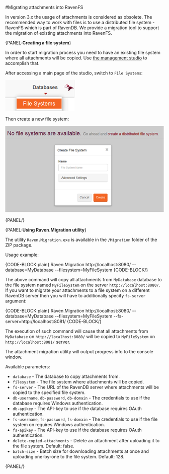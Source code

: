 ﻿#Migrating attachments into RavenFS

In version 3.x the usage of attachments is considered as obsolete. The recommended way to work with files is to use a distributed file system - RavenFS which is part of RavenDB. 
We provide a migration tool to support the migration of existing attachments into RavenFS.

{PANEL:**Creating a file system**}

In order to start migration process you need to have an existing file system where all attachments will be copied. Use [the management studio](../../studio/accessing-studio) to accomplish that.

After accessing a main page of the studio, switch to `File Systems`:

![Figure 1: Switch to file systems](images/migrate-attachments-create-fs-1.png)

Then create a new file system:

![Figure 2: Create a file system](images/migrate-attachments-create-fs-2.png)

{PANEL/}

{PANEL:**Using Raven.Migration utility**}

The utility `Raven.Migration.exe` is available in the `/Migration` folder of the ZIP package.

Usage example:

{CODE-BLOCK:plain}
Raven.Migration http://localhost:8080/ --database=MyDatabase --filesystem=MyFileSystem
{CODE-BLOCK/}

The above command will copy all attachments from `MyDatabase` database to the file system named `MyFileSystem` on the server `http://localhost:8080/`. If you want to migrate your attachments
to a file system on a different RavenDB server then you will have to additionally specify `fs-server` argument:

{CODE-BLOCK:plain}
Raven.Migration http://localhost:8080/ --database=MyDatabase --filesystem=MyFileSystem --fs-server=http://localhost:8081/
{CODE-BLOCK/}

The execution of such command will cause that all attachments from `MyDatabase` on `http://localhost:8080/` will be copied to `MyFileSystem` on `http://localhost:8081/` server.

The attachment migration utility will output progress info to the console window.

Available parameters:

* `database` - The database to copy attachments from.
* `filesystem` - The file system where attachments will be copied.
* `fs-server` - The URL of the RavenDB server where attachments will be copied to the specified file system.
* `db-username`, `db-password`, `db-domain` - The credentials to use if the database requires Windows authentication.
* `db-apikey` - The API-key to use if the database requires OAuth authentication.
* `fs-username`, `fs-password`, `fs-domain` - The credentials to use if the file system on requires Windows authentication.
* `fs-apikey` - The API-key to use if the database requires OAuth authentication.
* `delete-copied-attachments` - Delete an attachment after uploading it to the file system. Default: false.
* `batch-size` - Batch size for downloading attachments at once and uploading one-by-one to the file system. Default: 128.

{PANEL/}
